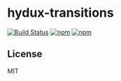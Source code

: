 # hydux-transitions

[![Build Status](https://travis-ci.org/hydux/hydux-transitions.svg?branch=master)](https://travis-ci.org/hydux/hydux-transitions) [![npm](https://img.shields.io/npm/v/hydux-transitions.svg)](https://www.npmjs.com/package/hydux-transitions) [![npm](https://img.shields.io/npm/dm/hydux-transitions.svg)](https://www.npmjs.com/package/hydux-transitions)

## License

MIT
